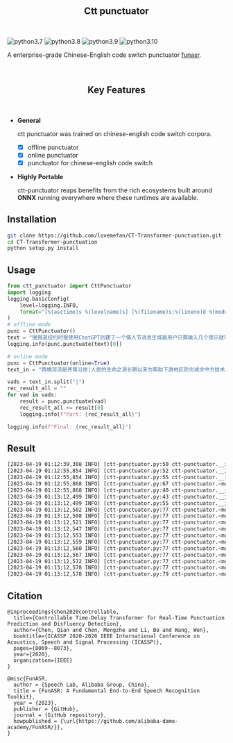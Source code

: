 

<br/>
<h2 align="center">Ctt punctuator</h2>
<br/>


![python3.7](https://img.shields.io/badge/python-3.7-green.svg)
![python3.8](https://img.shields.io/badge/python-3.8-green.svg)
![python3.9](https://img.shields.io/badge/python-3.9-green.svg)
![python3.10](https://img.shields.io/badge/python-3.10-green.svg)



  A enterprise-grade Chinese-English code switch punctuator [funasr](https://github.com/alibaba-damo-academy/FunASR/).



<br/>
<h2 align="center">Key Features</h2>
<br/>

- **General**
  
  ctt punctuator was trained on chinese-english code switch corpora.
  - [x] offline punctuator
  - [x] online punctuator
  - [x] punctuator for chinese-english code switch

- **Highly Portable**

  ctt-punctuator reaps benefits from the rich ecosystems built around **ONNX** running everywhere where these runtimes are available.



## Installation

```bash
git clone https://github.com/lovemefan/CT-Transformer-punctuation.git
cd CT-Transformer-punctuation
python setup.py install
```

## Usage

```python
from ctt_punctuator import CttPunctuator
import logging
logging.basicConfig(
    level=logging.INFO,
    format="[%(asctime)s %(levelname)s] [%(filename)s:%(lineno)d %(module)s.%(funcName)s] %(message)s",
)
# offline mode
punc = CttPunctuator()
text = "据报道纽约时报使用ChatGPT创建了一个情人节消息生成器用户只需输入几个提示就可以得到一封自动生成的情书"
logging.info(punc.punctuate(text)[0])

# online mode
punc = CttPunctuator(online=True)
text_in = "跨境河流是养育沿岸|人民的生命之源长期以来为帮助下游地区防灾减灾中方技术人员|在上游地区极为恶劣的自然条件下克服巨大困难甚至冒着生命危险|向印方提供汛期水文资料处理紧急事件中方重视印方在跨境河流>问题上的关切|愿意进一步完善双方联合工作机制|凡是|中方能做的我们|都会去做而且会做得更好我请印度朋友们放心中国在上游的|任何开发利用都会经过科学|规划和论证兼顾上下游的利益"

vads = text_in.split("|")
rec_result_all = ""
for vad in vads:
    result = punc.punctuate(vad)
    rec_result_all += result[0]
    logging.info(f"Part: {rec_result_all}")

logging.info(f"Final: {rec_result_all}")
```
## Result
```bash
[2023-04-19 01:12:39,308 INFO] [ctt-punctuator.py:50 ctt-punctuator.__init__] Initializing punctuator model with offline mode.
[2023-04-19 01:12:55,854 INFO] [ctt-punctuator.py:52 ctt-punctuator.__init__] Offline model initialized.
[2023-04-19 01:12:55,854 INFO] [ctt-punctuator.py:55 ctt-punctuator.__init__] Model initialized.
[2023-04-19 01:12:55,868 INFO] [ctt-punctuator.py:67 ctt-punctuator.<module>] 据报道，纽约时报使用ChatGPT创建了一个情人节消息生成器，用户只需输入几个提示，就可以得到一封自动生成的情书。
[2023-04-19 01:12:55,868 INFO] [ctt-punctuator.py:40 ctt-punctuator.__init__] Initializing punctuator model with online mode.
[2023-04-19 01:13:12,499 INFO] [ctt-punctuator.py:43 ctt-punctuator.__init__] Online model initialized.
[2023-04-19 01:13:12,499 INFO] [ctt-punctuator.py:55 ctt-punctuator.__init__] Model initialized.
[2023-04-19 01:13:12,502 INFO] [ctt-punctuator.py:77 ctt-punctuator.<module>] Partial: 跨境河流是养育沿岸
[2023-04-19 01:13:12,508 INFO] [ctt-punctuator.py:77 ctt-punctuator.<module>] Partial: 跨境河流是养育沿岸人民的生命之源。长期以来，为帮助下游地区防灾减灾中方技术人员
[2023-04-19 01:13:12,521 INFO] [ctt-punctuator.py:77 ctt-punctuator.<module>] Partial: 跨境河流是养育沿岸人民的生命之源。长期以来，为帮助下游地区防灾减灾中方技术人员在上游地区极为恶劣的自然条件下克服巨大困难，甚至冒着生命危险
[2023-04-19 01:13:12,547 INFO] [ctt-punctuator.py:77 ctt-punctuator.<module>] Partial: 跨境河流是养育沿岸人民的生命之源。长期以来，为帮助下游地区防灾减灾中方技术人员在上游地区极为恶劣的自然条件下克服巨大困难，甚至冒着生命危险，向印方提供汛期水文资料处理紧急事件。中方重视印方在跨境河流>问题上的关切
[2023-04-19 01:13:12,553 INFO] [ctt-punctuator.py:77 ctt-punctuator.<module>] Partial: 跨境河流是养育沿岸人民的生命之源。长期以来，为帮助下游地区防灾减灾中方技术人员在上游地区极为恶劣的自然条件下克服巨大困难，甚至冒着生命危险，向印方提供汛期水文资料处理紧急事件。中方重视印方在跨境河流>问题上的关切，愿意进一步完善双方联合工作机制
[2023-04-19 01:13:12,559 INFO] [ctt-punctuator.py:77 ctt-punctuator.<module>] Partial: 跨境河流是养育沿岸人民的生命之源。长期以来，为帮助下游地区防灾减灾中方技术人员在上游地区极为恶劣的自然条件下克服巨大困难，甚至冒着生命危险，向印方提供汛期水文资料处理紧急事件。中方重视印方在跨境河流>问题上的关切，愿意进一步完善双方联合工作机制。凡是
[2023-04-19 01:13:12,560 INFO] [ctt-punctuator.py:77 ctt-punctuator.<module>] Partial: 跨境河流是养育沿岸人民的生命之源。长期以来，为帮助下游地区防灾减灾中方技术人员在上游地区极为恶劣的自然条件下克服巨大困难，甚至冒着生命危险，向印方提供汛期水文资料处理紧急事件。中方重视印方在跨境河流>问题上的关切，愿意进一步完善双方联合工作机制。凡是中方能做的，我们
[2023-04-19 01:13:12,567 INFO] [ctt-punctuator.py:77 ctt-punctuator.<module>] Partial: 跨境河流是养育沿岸人民的生命之源。长期以来，为帮助下游地区防灾减灾中方技术人员在上游地区极为恶劣的自然条件下克服巨大困难，甚至冒着生命危险，向印方提供汛期水文资料处理紧急事件。中方重视印方在跨境河流>问题上的关切，愿意进一步完善双方联合工作机制。凡是中方能做的，我们都会去做，而且会做得更好。我请印度朋友们放心，中国在上游的
[2023-04-19 01:13:12,572 INFO] [ctt-punctuator.py:77 ctt-punctuator.<module>] Partial: 跨境河流是养育沿岸人民的生命之源。长期以来，为帮助下游地区防灾减灾中方技术人员在上游地区极为恶劣的自然条件下克服巨大困难，甚至冒着生命危险，向印方提供汛期水文资料处理紧急事件。中方重视印方在跨境河流>问题上的关切，愿意进一步完善双方联合工作机制。凡是中方能做的，我们都会去做，而且会做得更好。我请印度朋友们放心，中国在上游的任何开发利用，都会经过科学
[2023-04-19 01:13:12,578 INFO] [ctt-punctuator.py:77 ctt-punctuator.<module>] Partial: 跨境河流是养育沿岸人民的生命之源。长期以来，为帮助下游地区防灾减灾中方技术人员在上游地区极为恶劣的自然条件下克服巨大困难，甚至冒着生命危险，向印方提供汛期水文资料处理紧急事件。中方重视印方在跨境河流>问题上的关切，愿意进一步完善双方联合工作机制。凡是中方能做的，我们都会去做，而且会做得更好。我请印度朋友们放心，中国在上游的任何开发利用，都会经过科学规划和论证，兼顾上下游的利益
[2023-04-19 01:13:12,578 INFO] [ctt-punctuator.py:79 ctt-punctuator.<module>] Final: 跨境河流是养育沿岸人民的生命之源。长期以来，为帮助下游地区防灾减灾中方技术人员在上游地区极为恶劣的自然条件下克服巨大困难，甚至冒着生命危险，向印方提供汛期水文资料处理紧急事件。中方重视印方在跨境河流>问题上的关切，愿意进一步完善双方联合工作机制。凡是中方能做的，我们都会去做，而且会做得更好。我请印度朋友们放心，中国在上游的任何开发利用，都会经过科学规划和论证，兼顾上下游的利益
```

## Citation
```
@inproceedings{chen2020controllable,
  title={Controllable Time-Delay Transformer for Real-Time Punctuation Prediction and Disfluency Detection},
  author={Chen, Qian and Chen, Mengzhe and Li, Bo and Wang, Wen},
  booktitle={ICASSP 2020-2020 IEEE International Conference on Acoustics, Speech and Signal Processing (ICASSP)},
  pages={8069--8073},
  year={2020},
  organization={IEEE}
}
```
```
@misc{FunASR,
  author = {Speech Lab, Alibaba Group, China},
  title = {FunASR: A Fundamental End-to-End Speech Recognition Toolkit},
  year = {2023},
  publisher = {GitHub},
  journal = {GitHub repository},
  howpublished = {\url{https://github.com/alibaba-damo-academy/FunASR/}},
}

```
